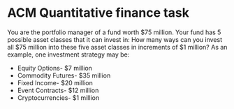 # ACM Quantitative finance task

You are the portfolio manager of a fund worth $75 million. Your fund has 5 possible asset classes that it can invest in:
How many ways can you invest all $75 million into these five asset classes in increments of $1 million? As an example, one investment strategy may be:
- Equity Options- $7 million
- Commodity Futures- $35 million
- Fixed Income- $20 million
- Event Contracts- $12 million
- Cryptocurrencies- $1 million
